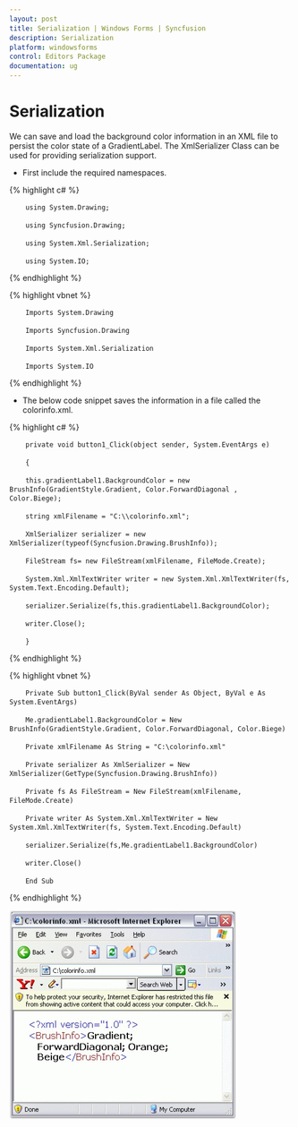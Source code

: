```yaml
---
layout: post
title: Serialization | Windows Forms | Syncfusion
description: Serialization
platform: windowsforms
control: Editors Package
documentation: ug
---
```


# Serialization

We can save and load the background color information in an XML file to persist the color state of a GradientLabel. The XmlSerializer Class can be used for providing serialization support.

*  First include the required namespaces.

{% highlight c# %}
  


		using System.Drawing;

		using Syncfusion.Drawing;

		using System.Xml.Serialization;

		using System.IO;

{% endhighlight %}


{% highlight vbnet %}



		Imports System.Drawing

		Imports Syncfusion.Drawing

		Imports System.Xml.Serialization

		Imports System.IO

{% endhighlight %}


*  The below code snippet saves the information in a file called the colorinfo.xml.


{% highlight c# %}


		private void button1_Click(object sender, System.EventArgs e)

		{

		this.gradientLabel1.BackgroundColor = new BrushInfo(GradientStyle.Gradient, Color.ForwardDiagonal , Color.Biege);

		string xmlFilename = "C:\\colorinfo.xml";

		XmlSerializer serializer = new XmlSerializer(typeof(Syncfusion.Drawing.BrushInfo));

		FileStream fs= new FileStream(xmlFilename, FileMode.Create);

		System.Xml.XmlTextWriter writer = new System.Xml.XmlTextWriter(fs, System.Text.Encoding.Default);

		serializer.Serialize(fs,this.gradientLabel1.BackgroundColor);

		writer.Close();

		}

{% endhighlight %}

{% highlight vbnet %}



		Private Sub button1_Click(ByVal sender As Object, ByVal e As System.EventArgs)

		Me.gradientLabel1.BackgroundColor = New BrushInfo(GradientStyle.Gradient, Color.ForwardDiagonal, Color.Biege)

		Private xmlFilename As String = "C:\colorinfo.xml"

		Private serializer As XmlSerializer = New XmlSerializer(GetType(Syncfusion.Drawing.BrushInfo))

		Private fs As FileStream = New FileStream(xmlFilename, FileMode.Create)

		Private writer As System.Xml.XmlTextWriter = New System.Xml.XmlTextWriter(fs, System.Text.Encoding.Default)

		serializer.Serialize(fs,Me.gradientLabel1.BackgroundColor)

		writer.Close()

		End Sub
		
{% endhighlight %}


 ![](GradientLabel-Images/Overview_img605.jpeg) 
